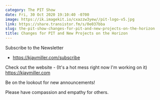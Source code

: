 ```yaml
---
category: The PIT Show
date: Fri, 30 Oct 2020 19:10:40 -0700
image: https://ik.imagekit.io/cxazzw3yew//pit-logo-v5.jpg
link: https://share.transistor.fm/s/0e037bba
slug: the-pit-show-changes-for-pit-and-new-projects-on-the-horizon
title: Changes for PIT and New Projects on the Horizon
---
```


<p>Subscribe to the Newsletter</p><ul><li><a href="https://kjaymiller.com/subscribe">https://kjaymiller.com/subscribe</a></li></ul><p>Check out the website - (It's a hot mess right now I'm working on it) <a href="https://kjaymiller.com/">https://kjaymiller.com</a></p><p>Be on the lookout for new announcements!</p><p>Please have compassion and empathy for others.</p>